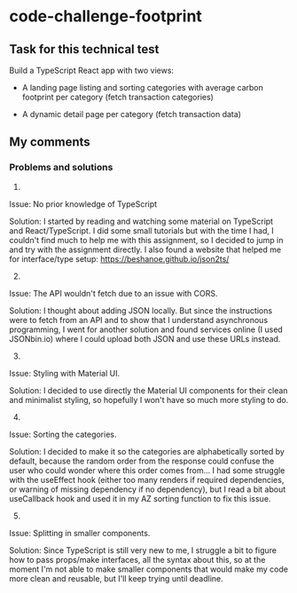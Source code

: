 # code-challenge-footprint

## Task for this technical test
Build a TypeScript React app with two views:

* A landing page listing and sorting categories with average carbon footprint per category (fetch transaction categories)

* A dynamic detail page per category (fetch transaction data)


## My comments

### Problems and solutions

1.
Issue: No prior knowledge of TypeScript

Solution: I started by reading and watching some material on TypeScript and React/TypeScript. I did some small tutorials but with the time I had, I couldn't find much to help me with this assignment, so I decided to jump in and try with the assignment directly. I also found a website that helped me for interface/type setup: https://beshanoe.github.io/json2ts/

2.
Issue: The API wouldn't fetch due to an issue with CORS.

Solution: I thought about adding JSON locally. But since the instructions were to fetch from an API and to show that I understand asynchronous programming, I went for another solution and found services online (I used JSONbin.io) where I could upload both JSON and use these URLs instead.

3.
Issue: Styling with Material UI.

Solution: I decided to use directly the Material UI components for their clean and minimalist styling, so hopefully I won't have so much more styling to do.

4.
Issue: Sorting the categories.

Solution: I decided to make it so the categories are alphabetically sorted by default, because the random order from the response could confuse the user who could wonder where this order comes from... I had some struggle with the useEffect hook (either too many renders if required dependencies, or warning of missing dependency if no dependency), but I read a bit about useCallback hook and used it in my AZ sorting function to fix this issue.

5.
Issue: Splitting in smaller components.

Solution: Since TypeScript is still very new to me, I struggle a bit to figure how to pass props/make interfaces, all the syntax about this, so at the moment I'm not able to make smaller components that would make my code more clean and reusable, but I'll keep trying until deadline.
